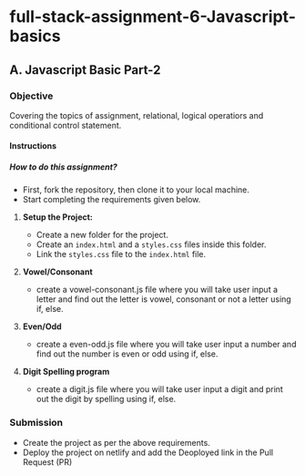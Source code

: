 # full-stack-assignment-6-Javascript-basics

## A. Javascript Basic Part-2

### Objective
Covering the topics of assignment, relational, logical operatiors and conditional control statement.

#### Instructions

##### How to do this assignment?
- First, fork the repository, then clone it to your local machine.
- Start completing the requirements given below.


1. **Setup the Project:**
   - Create a new folder for the project.
   - Create an `index.html` and a `styles.css` files inside this folder.
   - Link the `styles.css` file to the `index.html` file.
     
2. **Vowel/Consonant**
   - create a vowel-consonant.js file where you will take user input a letter and find out the letter is vowel, consonant or not a letter using if, else.
     
3. **Even/Odd**
   - create a even-odd.js file where you will take user input a number and find out the number is even or odd using if, else.
     
4. **Digit Spelling program**
   - create a digit.js file where you will take user input a digit and print out the digit by spelling using if, else.

### Submission

   - Create the project as per the above requirements.
   - Deploy the project on netlify and add the Deoployed link in the Pull Request (PR)
